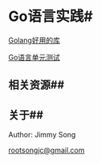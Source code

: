 # Go语言实践#

[Golang好用的库](docs/golang_library.md)

[Go语言单元测试](docs/go_unit_test.md)

## 相关资源##



## 关于##

Author: Jimmy Song 

rootsongjc@gmail.com